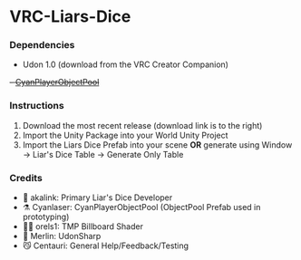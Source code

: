# VRC-Liars-Dice

### Dependencies
- Udon 1.0 (download from the VRC Creator Companion)

~~- [CyanPlayerObjectPool](https://github.com/CyanLaser/CyanPlayerObjectPool)~~

### Instructions
1. Download the most recent release (download link is to the right)
2. Import the Unity Package into your World Unity Project
3. Import the Liars Dice Prefab into your scene **OR** generate using Window -> Liar's Dice Table -> Generate Only Table


### Credits
- 🦎 akalink: Primary Liar's Dice Developer
- ⚗️ Cyanlaser: CyanPlayerObjectPool (ObjectPool Prefab used in prototyping)
- 🧝‍♀️ orels1: TMP Billboard Shader
- 🧙 Merlin: UdonSharp
- 😼 Centauri: General Help/Feedback/Testing
